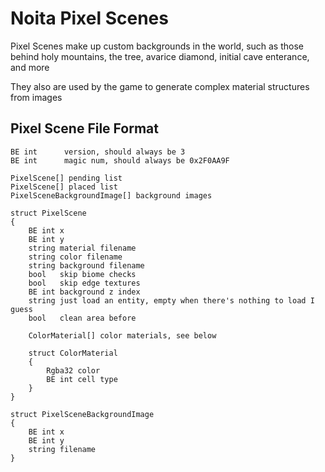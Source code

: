 # Noita Pixel Scenes
Pixel Scenes make up custom backgrounds in the world, such as those behind holy mountains, the tree, avarice diamond, initial cave enterance, and more

They also are used by the game to generate complex material structures from images


## Pixel Scene File Format

```
BE int      version, should always be 3
BE int      magic num, should always be 0x2F0AA9F

PixelScene[] pending list
PixelScene[] placed list
PixelSceneBackgroundImage[] background images

struct PixelScene
{
    BE int x
    BE int y
    string material filename
    string color filename
    string background filename
    bool   skip biome checks
    bool   skip edge textures
    BE int background z index
    string just load an entity, empty when there's nothing to load I guess
    bool   clean area before

    ColorMaterial[] color materials, see below

    struct ColorMaterial 
    {
        Rgba32 color
        BE int cell type
    }
}

struct PixelSceneBackgroundImage
{
    BE int x
    BE int y
    string filename
}
```
